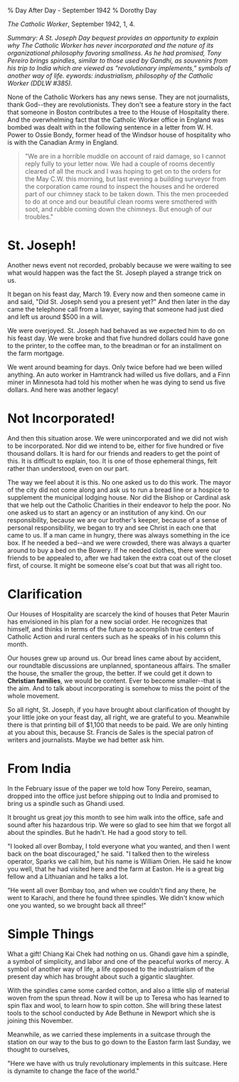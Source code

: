 % Day After Day - September 1942
% Dorothy Day

*The Catholic Worker*, September 1942, 1, 4.

*Summary: A St. Joseph Day bequest provides an opportunity to explain why
The Catholic Worker has never incorporated and the nature of its
organizational philosophy favoring smallness. As he had promised, Tony
Pereiro brings spindles, similar to those used by Gandhi, as souvenirs
from his trip to India which are viewed as "revolutionary implements,"
symbols of another way of life. eywords: industrialism, philosophy of the Catholic Worker (DDLW \#385).*

None of the Catholic Workers has any news sense. They are not
journalists, thank God--they are revolutionists. They don't see a
feature story in the fact that someone in Boston contributes a tree to
the House of Hospitality there. And the overwhelming fact that the
Catholic Worker office in England was bombed was dealt with in the
following sentence in a letter from W. H. Power to Ossie Bondy, former
head of the Windsor house of hospitality who is with the Canadian Army
in England.

> "We are in a horrible muddle on account of raid damage, so I cannot
> reply fully to your letter now. We had a couple of rooms decently
> cleared of all the muck and I was hoping to get on to the orders for
> the May C.W. this morning, but last evening a building surveyor from
> the corporation came round to inspect the houses and he ordered part
> of our chimney stack to be taken down. This the men proceeded to do at
> once and our beautiful clean rooms were smothered with soot, and
> rubble coming down the chimneys. But enough of our troubles."

St. Joseph!
===

Another news event not recorded, probably because we were waiting to see
what would happen was the fact the St. Joseph played a strange trick on
us.

It began on his feast day, March 19. Every now and then someone came in
and said, "Did St. Joseph send you a present yet?" And then later in the
day came the telephone call from a lawyer, saying that someone had just
died and left us around \$500 in a will.

We were overjoyed. St. Joseph had behaved as we expected him to do on
his feast day. We were broke and that five hundred dollars could have
gone to the printer, to the coffee man, to the breadman or for an
installment on the farm mortgage.

We went around beaming for days. Only twice before had we been willed
anything. An auto worker in Hamtranck had willed us five dollars, and a
Finn miner in Minnesota had told his mother when he was dying to send us
five dollars. And here was another legacy!

Not Incorporated!
===

And then this situation arose. We were unincorporated and we did not
wish to be incorporated. Nor did we intend to be, either for five
hundred or five thousand dollars. It is hard for our friends and readers
to get the point of this. It is difficult to explain, too. It is one of
those ephemeral things, felt rather than understood, even on our part.

The way we feel about it is this. No one asked us to do this work. The
mayor of the city did not come along and ask us to run a bread line or a
hospice to supplement the municipal lodging house. Nor did the Bishop or
Cardinal ask that we help out the Catholic Charities in their endeavor
to help the poor. No one asked us to start an agency or an institution
of any kind. On our responsibility, because we are our brother's keeper,
because of a sense of personal responsibility, we began to try and see
Christ in each one that came to us. If a man came in hungry, there was
always something in the ice box. If he needed a bed--and we were
crowded, there was always a quarter around to buy a bed on the Bowery.
If he needed clothes, there were our friends to be appealed to, after we
had taken the extra coat out of the closet first, of course. It might be
someone else's coat but that was all right too.

Clarification
===

Our Houses of Hospitality are scarcely the kind of houses that Peter
Maurin has envisioned in his plan for a new social order. He recognizes
that himself, and thinks in terms of the future to accomplish true
centers of Catholic Action and rural centers such as he speaks of in his
column this month.

Our houses grew up around us. Our bread lines came about by accident,
our roundtable discussions are unplanned, spontaneous affairs. The
smaller the house, the smaller the group, the better. If we could get it
down to **Christian families**, we would be content. Ever to become
smaller--that is the aim. And to talk about incorporating is somehow to
miss the point of the whole movement.

So all right, St. Joseph, if you have brought about clarification of
thought by your little joke on your feast day, all right, we are
grateful to you. Meanwhile there is that printing bill of \$1,100 that
needs to be paid. We are only hinting at you about this, because St.
Francis de Sales is the special patron of writers and journalists. Maybe
we had better ask him.

From India
===

In the February issue of the paper we told how Tony Pereiro, seaman,
dropped into the office just before shipping out to India and promised
to bring us a spindle such as Ghandi used.

It brought us great joy this month to see him walk into the office, safe
and sound after his hazardous trip. We were so glad to see him that we
forgot all about the spindles. But he hadn't. He had a good story to
tell.

"I looked all over Bombay, I told everyone what you wanted, and then I
went back on the boat discouraged," he said. "I talked then to the
wireless operator, Sparks we call him, but his name is William Orien. He
said he know you well, that he had visited here and the farm at Easton.
He is a great big fellow and a Lithuanian and he talks a lot.

"He went all over Bombay too, and when we couldn't find any there, he
went to Karachi, and there he found three spindles. We didn't know which
one you wanted, so we brought back all three!"

Simple Things
===

What a gift! Chiang Kai Chek had nothing on us. Ghandi gave him a
spindle, a symbol of simplicity, and labor and one of the peaceful works
of mercy. A symbol of another way of life, a life opposed to the
industrialism of the present day which has brought about such a gigantic
slaughter.

With the spindles came some carded cotton, and also a little slip of
material woven from the spun thread. Now it will be up to Teresa who has
learned to spin flax and wool, to learn how to spin cotton. She will
bring these latest tools to the school conducted by Ade Bethune in
Newport which she is joining this November.

Meanwhile, as we carried these implements in a suitcase through the
station on our way to the bus to go down to the Easton farm last Sunday,
we thought to ourselves,

"Here we have with us truly revolutionary implements in this suitcase.
Here is dynamite to change the face of the world."
